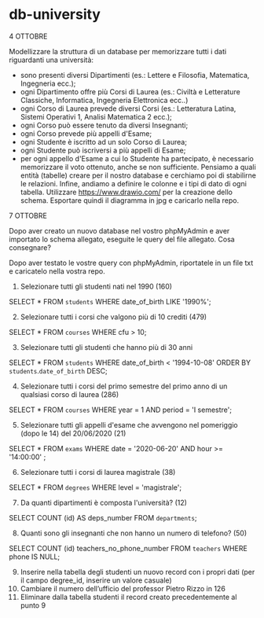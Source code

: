 # db-university
4 OTTOBRE


Modellizzare la struttura di un database per memorizzare tutti i dati riguardanti una università:
- sono presenti diversi Dipartimenti (es.: Lettere e Filosofia, Matematica, Ingegneria ecc.);
- ogni Dipartimento offre più Corsi di Laurea (es.: Civiltà e Letterature Classiche, Informatica, Ingegneria Elettronica ecc..)
- ogni Corso di Laurea prevede diversi Corsi (es.: Letteratura Latina, Sistemi Operativi 1, Analisi Matematica 2 ecc.);
- ogni Corso può essere tenuto da diversi Insegnanti;
- ogni Corso prevede più appelli d'Esame;
- ogni Studente è iscritto ad un solo Corso di Laurea;
- ogni Studente può iscriversi a più appelli di Esame;
- per ogni appello d'Esame a cui lo Studente ha partecipato, è necessario memorizzare il voto ottenuto, anche se non sufficiente.
Pensiamo a quali entità (tabelle) creare per il nostro database e cerchiamo poi di stabilirne le relazioni. Infine, andiamo a definire le colonne e i tipi di dato di ogni tabella.
Utilizzare https://www.drawio.com/ per la creazione dello schema.
Esportare quindi il diagramma in jpg e caricarlo nella repo.

7 OTTOBRE

Dopo aver creato un nuovo database nel vostro phpMyAdmin e aver importato lo schema allegato, eseguite le query del file allegato.
Cosa consegnare?

Dopo aver testato le vostre query con phpMyAdmin, riportatele in un file txt e caricatelo nella vostra repo.

1. Selezionare tutti gli studenti nati nel 1990 (160)

SELECT *
FROM `students`
WHERE date_of_birth LIKE '1990%';


2. Selezionare tutti i corsi che valgono più di 10 crediti (479)

SELECT * 
FROM `courses`
WHERE cfu > 10;


3. Selezionare tutti gli studenti che hanno più di 30 anni

SELECT *
FROM `students`
WHERE date_of_birth < '1994-10-08'
ORDER BY `students`.`date_of_birth` DESC;


4. Selezionare tutti i corsi del primo semestre del primo anno di un qualsiasi corso di laurea (286)

SELECT *
FROM `courses`
WHERE year = 1
AND period = 'I semestre';


5. Selezionare tutti gli appelli d'esame che avvengono nel pomeriggio (dopo le 14) del 20/06/2020 (21)

SELECT *
FROM `exams`
WHERE date = '2020-06-20'
AND hour >= '14:00:00' ;


6. Selezionare tutti i corsi di laurea magistrale (38)

SELECT *
FROM `degrees`
WHERE level = 'magistrale';


7. Da quanti dipartimenti è composta l'università? (12)

SELECT COUNT (id) AS deps_number
FROM `departments`;

8. Quanti sono gli insegnanti che non hanno un numero di telefono? (50)

SELECT COUNT (id) teachers_no_phone_number
FROM `teachers`
WHERE phone IS NULL;

9. Inserire nella tabella degli studenti un nuovo record con i propri dati (per il campo
degree_id, inserire un valore casuale)
10. Cambiare il numero dell’ufficio del professor Pietro Rizzo in 126
11. Eliminare dalla tabella studenti il record creato precedentemente al punto 9